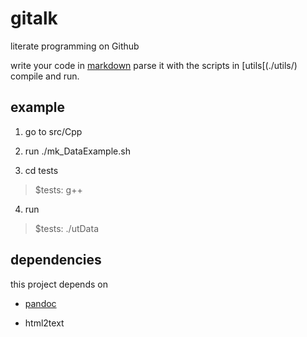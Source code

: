# gitalk

literate programming on Github

write your code in [markdown](https://guides.github.com/features/mastering-markdown/)
parse it with the scripts in [utils[(./utils/)
compile and run.

## example

1. go to src/Cpp

2. run ./mk_DataExample.sh

3. cd tests

>$tests: g++

4. run

>$tests: ./utData

## dependencies

this project depends on 

* [pandoc](http://pandoc.org/)

* html2text



